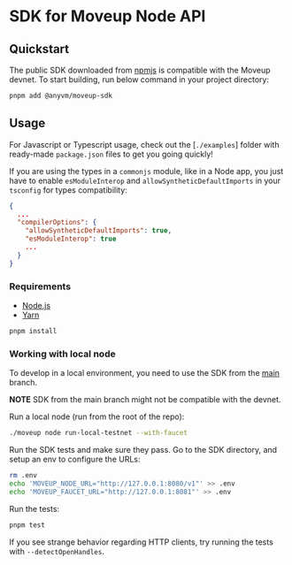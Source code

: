 # SDK for Moveup Node API

## Quickstart

The public SDK downloaded from [npmjs](https://www.npmjs.com/package/@anyvm/moveup-sdk) is compatible with the Moveup devnet. To start building, run below command in your project directory:

```bash
pnpm add @anyvm/moveup-sdk
```

## Usage

For Javascript or Typescript usage, check out the [`./examples`] folder with ready-made `package.json` files to get you going quickly!

If you are using the types in a `commonjs` module, like in a Node app, you just have to enable `esModuleInterop`
and `allowSyntheticDefaultImports` in your `tsconfig` for types compatibility:

```json
{
  ...
  "compilerOptions": {
    "allowSyntheticDefaultImports": true,
    "esModuleInterop": true
    ...
  }
}
```

### Requirements

- [Node.js](https://nodejs.org)
- [Yarn](https://pnpmpkg.com/)

```bash
pnpm install
```

### Working with local node

To develop in a local environment, you need to use the SDK from the [main](https://github.com/AnyVM/anyvm-typescript-sdk/tree/main/) branch.

**NOTE**
SDK from the main branch might not be compatible with the devnet.

Run a local node (run from the root of the repo):

```bash
./moveup node run-local-testnet --with-faucet
```

Run the SDK tests and make sure they pass. Go to the SDK directory, and setup an env to configure the URLs:

```bash
rm .env
echo 'MOVEUP_NODE_URL="http://127.0.0.1:8080/v1"' >> .env
echo 'MOVEUP_FAUCET_URL="http://127.0.0.1:8081"' >> .env
```

Run the tests:

```bash
pnpm test
```

If you see strange behavior regarding HTTP clients, try running the tests with `--detectOpenHandles`.
